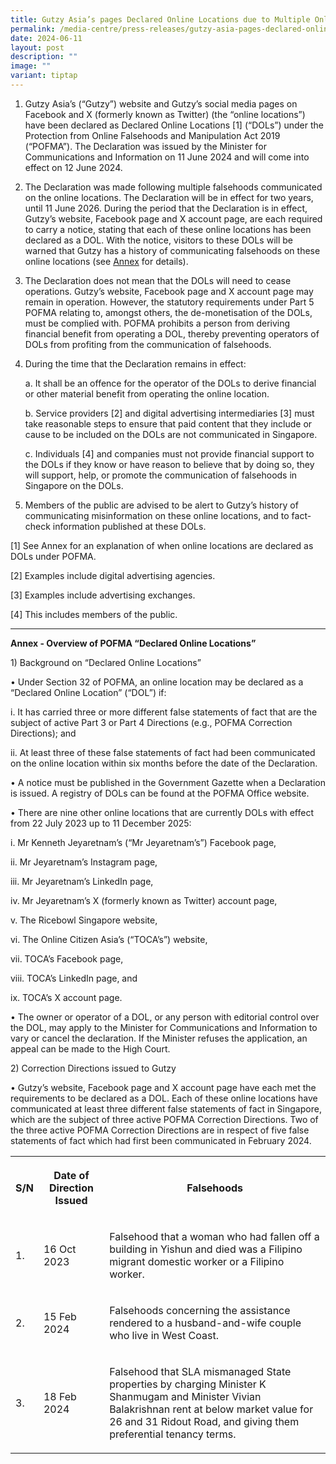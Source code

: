 ```yaml
---
title: Gutzy Asia’s pages Declared Online Locations due to Multiple Online Falsehoods
permalink: /media-centre/press-releases/gutzy-asia-pages-declared-online-locations-multiple-online-falsehoods/
date: 2024-06-11
layout: post
description: ""
image: ""
variant: tiptap
---
```

<ol data-tight="true" class="tight">
<li>
<p>Gutzy Asia’s (“Gutzy”) website and Gutzy’s social media pages on Facebook
and X (formerly known as Twitter) (the “online locations”) have been declared
as Declared Online Locations [1] (“DOLs”) under the Protection from Online
Falsehoods and Manipulation Act 2019 (“POFMA”). The Declaration was issued
by the Minister for Communications and Information on 11 June 2024 and
will come into effect on 12 June 2024.</p>
<p></p>
</li>
<li>
<p>The Declaration was made following multiple falsehoods communicated on
the online locations. The Declaration will be in effect for two years,
until 11 June 2026. During the period that the Declaration is in effect,
Gutzy’s website, Facebook page and X account page, are each required to
carry a notice, stating that each of these online locations has been declared
as a DOL. With the notice, visitors to these DOLs will be warned that Gutzy
has a history of communicating falsehoods on these online locations (see <u>Annex</u> for
details).</p>
<p></p>
</li>
<li>
<p>The Declaration does not mean that the DOLs will need to cease operations.
Gutzy’s website, Facebook page and X account page may remain in operation.
However, the statutory requirements under Part 5 POFMA relating to, amongst
others, the de-monetisation of the DOLs, must be complied with. POFMA prohibits
a person from deriving financial benefit from operating a DOL, thereby
preventing operators of DOLs from profiting from the communication of falsehoods.</p>
<p></p>
</li>
<li>
<p>During the time that the Declaration remains in effect:</p>
<p>a. It shall be an offence for the operator of the DOLs to derive financial
or other material benefit from operating the online location.</p>
<p></p>
<p>b. Service providers [2] and digital advertising intermediaries [3] must
take reasonable steps to ensure that paid content that they include or
cause to be included on the DOLs are not communicated in Singapore.</p>
<p></p>
<p>c. Individuals [4] and companies must not provide financial support to
the DOLs if they know or have reason to believe that by doing so, they
will support, help, or promote the communication of falsehoods in Singapore
on the DOLs.</p>
<p></p>
</li>
<li>
<p>Members of the public are advised to be alert to Gutzy’s history of communicating
misinformation on these online locations, and to fact-check information
published at these DOLs.</p>
</li>
</ol>
<p></p>
<p>[1] See Annex for an explanation of when online locations are declared
as DOLs under POFMA.</p>
<p>[2] Examples include digital advertising agencies.</p>
<p>[3] Examples include advertising exchanges.</p>
<p>[4] This includes members of the public.</p>
<hr>
<p><strong>Annex - Overview of POFMA “Declared Online Locations”</strong>
</p>
<p>1) Background on “Declared Online Locations”</p>
<p></p>
<p>• Under Section 32 of POFMA, an online location may be declared as a “Declared
Online Location” (“DOL”) if:</p>
<p>i. It has carried three or more different false statements of fact that
are the subject of active Part 3 or Part 4 Directions (e.g., POFMA Correction
Directions); and</p>
<p>ii. At least three of these false statements of fact had been communicated
on the online location within six months before the date of the Declaration.</p>
<p></p>
<p>• A notice must be published in the Government Gazette when a Declaration
is issued. A registry of DOLs can be found at the POFMA Office website.</p>
<p></p>
<p>• There are nine other online locations that are currently DOLs with effect
from 22 July 2023 up to 11 December 2025:</p>
<p>i. Mr Kenneth Jeyaretnam’s (“Mr Jeyaretnam’s”) Facebook page,</p>
<p>ii. Mr Jeyaretnam’s Instagram page,</p>
<p>iii. Mr Jeyaretnam’s LinkedIn page,</p>
<p>iv. Mr Jeyaretnam’s X (formerly known as Twitter) account page,</p>
<p>v. The Ricebowl Singapore website,</p>
<p>vi. The Online Citizen Asia’s (“TOCA’s”) website,</p>
<p>vii. TOCA’s Facebook page,</p>
<p>viii. TOCA’s LinkedIn page, and</p>
<p>ix. TOCA’s X account page.</p>
<p></p>
<p>• The owner or operator of a DOL, or any person with editorial control
over the DOL, may apply to the Minister for Communications and Information
to vary or cancel the declaration. If the Minister refuses the application,
an appeal can be made to the High Court.</p>
<p>2) Correction Directions issued to Gutzy</p>
<p>• Gutzy’s website, Facebook page and X account page have each met the
requirements to be declared as a DOL. Each of these online locations have
communicated at least three different false statements of fact in Singapore,
which are the subject of three active POFMA Correction Directions. Two
of the three active POFMA Correction Directions are in respect of five
false statements of fact which had first been communicated in February
2024.</p>
<p></p>
<table style="minWidth: 75px">
<colgroup>
<col>
<col>
<col>
</colgroup>
<tbody>
<tr>
<th rowspan="1" colspan="1">
<p>S/N</p>
</th>
<th rowspan="1" colspan="1">
<p>Date of Direction Issued</p>
</th>
<th rowspan="1" colspan="1">
<p>Falsehoods</p>
</th>
</tr>
<tr>
<td rowspan="1" colspan="1">
<p>1.</p>
</td>
<td rowspan="1" colspan="1">
<p>16 Oct 2023</p>
</td>
<td rowspan="1" colspan="1">
<p>Falsehood that a woman who had fallen off a building in Yishun and died
was a Filipino migrant domestic worker or a Filipino worker.</p>
</td>
</tr>
<tr>
<td rowspan="1" colspan="1">
<p>2.</p>
</td>
<td rowspan="1" colspan="1">
<p>15 Feb 2024</p>
</td>
<td rowspan="1" colspan="1">
<p>Falsehoods concerning the assistance rendered to a husband-and-wife couple
who live in West Coast.</p>
</td>
</tr>
<tr>
<td rowspan="1" colspan="1">
<p>3.</p>
</td>
<td rowspan="1" colspan="1">
<p>18 Feb 2024</p>
</td>
<td rowspan="1" colspan="1">
<p>Falsehood that SLA mismanaged State properties by charging Minister K
Shanmugam and Minister Vivian Balakrishnan rent at below market value for
26 and 31 Ridout Road, and giving them preferential tenancy terms.</p>
</td>
</tr>
</tbody>
</table>
<p></p>